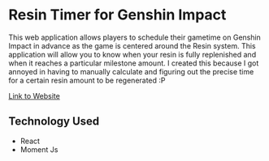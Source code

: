 # Resin Timer for Genshin Impact 

This web application allows players to schedule their gametime on Genshin Impact in advance as the game is centered around the Resin system. This application will allow you to know when your resin is fully replenished and when it reaches a particular milestone amount. I created this because I got annoyed in having to manually calculate and figuring out the precise time for a certain resin amount to be regenerated :P

[Link to Website](https://genshin-timer.netlify.app/)
## Technology Used

- React 
- Moment Js
